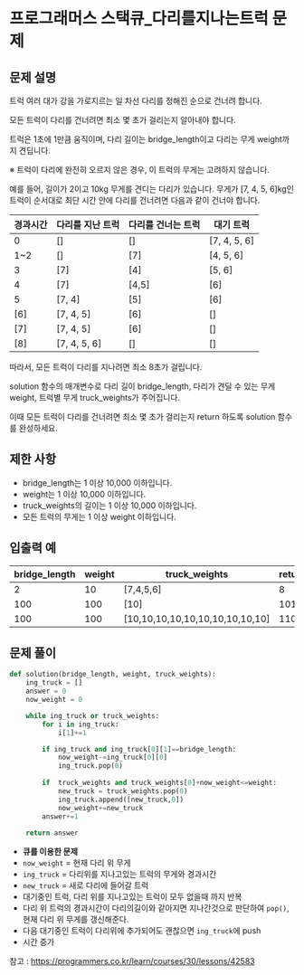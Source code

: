 # 프로그래머스 스택큐_다리를지나는트럭 문제

## 문제 설명
트럭 여러 대가 강을 가로지르는 일 차선 다리를 정해진 순으로 건너려 합니다. 

모든 트럭이 다리를 건너려면 최소 몇 초가 걸리는지 알아내야 합니다.

트럭은 1초에 1만큼 움직이며, 다리 길이는 bridge_length이고 다리는 무게 weight까지 견딥니다.

※ 트럭이 다리에 완전히 오르지 않은 경우, 이 트럭의 무게는 고려하지 않습니다.

예를 들어, 길이가 2이고 10kg 무게를 견디는 다리가 있습니다. 무게가 [7, 4, 5, 6]kg인 트럭이 순서대로 최단 시간 안에 다리를 건너려면 다음과 같이 건너야 합니다.

| 경과시간 | 다리를 지난 트럭 | 다리를 건너는 트럭 | 대기 트럭|
|---| ---   | --- | ---|
|0|  [] | [] | [7, 4, 5, 6]|
|1~2|  [] | [7] | [4, 5, 6]|
|3|  [7] | [4] | [5, 6]|
|4|  [7] | [4,5] | [6]|
|5|  [7, 4] | [5] | [6]|
|[6]| [7, 4, 5]| [6] | []|
|[7]| [7, 4, 5]| [6] | []|
|[8]| [7, 4, 5, 6]| [] | []|



따라서, 모든 트럭이 다리를 지나려면 최소 8초가 걸립니다.

solution 함수의 매개변수로 다리 길이 bridge_length, 다리가 견딜 수 있는 무게 weight, 트럭별 무게 truck_weights가 주어집니다. 

이때 모든 트럭이 다리를 건너려면 최소 몇 초가 걸리는지 return 하도록 solution 함수를 완성하세요.
## 제한 사항
- bridge_length는 1 이상 10,000 이하입니다.
- weight는 1 이상 10,000 이하입니다.
- truck_weights의 길이는 1 이상 10,000 이하입니다.
- 모든 트럭의 무게는 1 이상 weight 이하입니다.

## 입출력 예
| bridge_length | weight | truck_weights | return|
|---| ---   | --- | ---|
|2|  10 | [7,4,5,6] | 8|
|100| 100 | [10] | 101|
|100| 100 | [10,10,10,10,10,10,10,10,10,10]	 |110|


## 문제 풀이
```python
def solution(bridge_length, weight, truck_weights):
    ing_truck = []
    answer = 0
    now_weight = 0

    while ing_truck or truck_weights:
        for i in ing_truck:
            i[1]+=1

        if ing_truck and ing_truck[0][1]==bridge_length:
            now_weight-=ing_truck[0][0]
            ing_truck.pop(0)
            
        if  truck_weights and truck_weights[0]+now_weight<=weight:
            new_truck = truck_weights.pop(0)
            ing_truck.append([new_truck,0])
            now_weight+=new_truck
        answer+=1
        
    return answer
```
- **큐를 이용한 문제**
- ```now_weight``` = 현재 다리 위 무게
- ```ing_truck``` = 다리위를 지나고있는 트럭의 무게와 경과시간
- ```new_truck``` = 새로 다리에 들어갈 트럭
- 대기중인 트럭, 다리 위를 지나고있는 트럭이 모두 없을때 까지 반복
- 다리 위 트럭의 경과시간이 다리의길이와 같아지면 지나간것으로 판단하여 ```pop()```, 현재 다리 위 무게를 갱신해준다.
- 다음 대기중인 트럭이 다리위에 추가되어도 괜찮으면 ```ing_truck```에 push
- 시간 증가

참고 : <https://programmers.co.kr/learn/courses/30/lessons/42583>